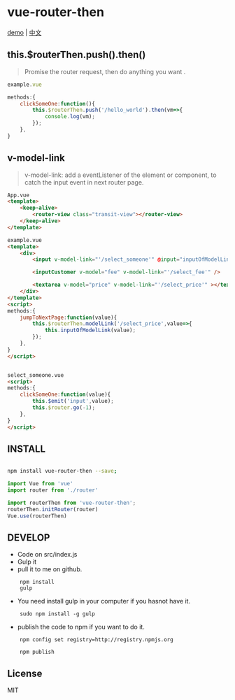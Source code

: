 # vue-router-then

[demo](http://jsfiddle.net/wanyaxing/2c7f2wef/embedded/)  |  [中文](https://github.com/wanyaxing/vue-router-then/blob/master/READMECN.md)

## this.$routerThen.push().then()
> Promise the router request,  then do anything you want .

```javascript
example.vue

methods:{
    clickSomeOne:function(){
        this.$routerThen.push('/hello_world').then(vm=>{
            console.log(vm);
        });
    },
}
```

## v-model-link

> v-model-link: add a eventListener of the element or component, to catch the input event in next router page.


```html
App.vue
<template>
    <keep-alive>
        <router-view class="transit-view"></router-view>
    </keep-alive>
</template>

example.vue
<template>
    <div>
        <input v-model-link="'/select_someone'" @input="inputOfModelLink"/>

        <inputCustomer v-model="fee" v-model-link="'/select_fee'" />

        <textarea v-model="price" v-model-link="'/select_price'" ></textarea>
    </div>
</template>
<script>
methods:{
    jumpToNextPage:function(value){
        this.$routerThen.modelLink('/select_price',value=>{
            this.inputOfModelLink(value);
        });
    },
}
</script>


select_someone.vue
<script>
methods:{
    clickSomeOne:function(value){
        this.$emit('input',value);
        this.$router.go(-1);
    },
}
</script>

```


## INSTALL

``` bash

npm install vue-router-then --save;

```

```javascript
import Vue from 'vue'
import router from './router'

import routerThen from 'vue-router-then';
routerThen.initRouter(router)
Vue.use(routerThen)

```

## DEVELOP

* Code on src/index.js
* Gulp it
* pull it to me on github.
```
    npm install
    gulp
```
* You need install gulp in your computer if you hasnot have it.
```
    sudo npm install -g gulp
```
* publish the code to npm if you want to do it.
```
    npm config set registry=http://registry.npmjs.org

    npm publish
```
## License

MIT


